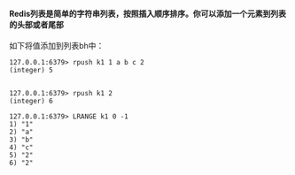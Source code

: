 #### Redis列表是简单的字符串列表，按照插入顺序排序。你可以添加一个元素到列表的头部或者尾部

如下将值添加到列表bh中：

```
127.0.0.1:6379> rpush k1 1 a b c 2
(integer) 5
    

127.0.0.1:6379> rpush k1 2
(integer) 6

127.0.0.1:6379> LRANGE k1 0 -1
1) "1"
2) "a"
3) "b"
4) "c"
5) "2"
6) "2"


```


